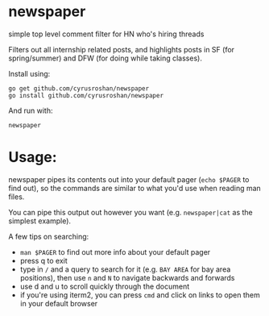 # newspaper
simple top level comment filter for HN who's hiring threads

Filters out all internship related posts, and highlights posts in SF (for spring/summer) and DFW (for doing while taking classes).

Install using:
```
go get github.com/cyrusroshan/newspaper
go install github.com/cyrusroshan/newspaper
```

And run with:
```
newspaper
```

# Usage:
newspaper pipes its contents out into your default pager (`echo $PAGER` to find out), so the commands are similar to what you'd use when reading man files.

You can pipe this output out however you want (e.g. `newspaper|cat` as the simplest example).

A few tips on searching:
* `man $PAGER` to find out more info about your default pager
* press q to exit
* type in `/` and a query to search for it (e.g. `BAY AREA` for bay area positions), then use `n` and `N` to navigate backwards and forwards
* use d and u to scroll quickly through the document
* if you're using iterm2, you can press `cmd` and click on links to open them in your default browser
